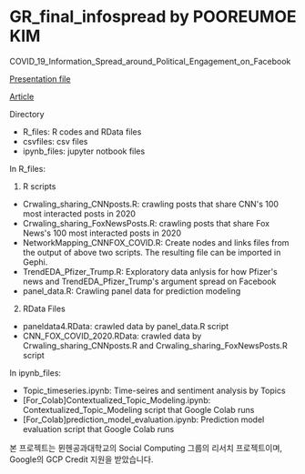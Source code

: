 # GR_final_infospread by POOREUMOE KIM

COVID_19_Information_Spread_around_Political_Engagement_on_Facebook

[Presentation file](https://github.com/bluethou/COVID19_info_spread_Facebook/blob/main/Info_spread_presentation.pdf)

[Article](https://github.com/bluethou/COVID19_info_spread_Facebook/blob/main/%5BFinal%5D%20COVID_19_Information_Spread_around_Political_Engagement_on_Facebook.pdf)

Directory
- R_files: R codes and RData files
- csvfiles: csv files
- ipynb_files: jupyter notbook files

In R_files:
1) R scripts
- Crwaling_sharing_CNNposts.R: crawling posts that share CNN's 100 most interacted posts in 2020
- Crwaling_sharing_FoxNewsPosts.R: crawling posts that share Fox News's 100 most interacted posts in 2020
- NetworkMapping_CNNFOX_COVID.R: Create nodes and links files from the output of above two scripts. The resulting file can be imported in Gephi.
- TrendEDA_Pfizer_Trump.R: Exploratory data anlysis for how Pfizer's news and TrendEDA_Pfizer_Trump's argument spread on Facebook
- panel_data.R: Crawling panel data for prediction modeling

2) RData Files
- paneldata4.RData: crawled data by panel_data.R script
- CNN_FOX_COVID_2020.RData: crawled data by Crwaling_sharing_CNNposts.R and Crwaling_sharing_FoxNewsPosts.R script

In ipynb_files:
- Topic_timeseries.ipynb: Time-seires and sentiment analysis by Topics
- [For_Colab]Contextualized_Topic_Modeling.ipynb: Contextualized_Topic_Modeling script that Google Colab runs
- [For_Colab]prediction_model_evaluation.ipynb: Prediction model evaluation script that Google Colab runs



본 프로젝트는 뮌헨공과대학교의 Social Computing 그룹의 리서치 프로젝트이며, Google의 GCP Credit 지원을 받았습니다.
